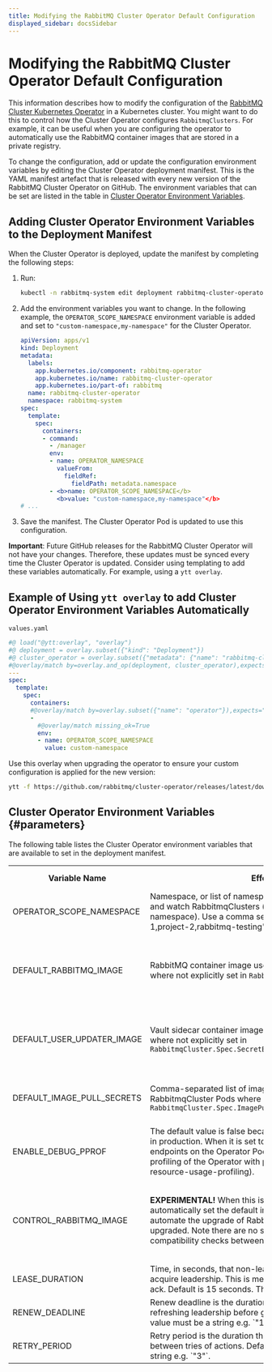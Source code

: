```yaml
---
title: Modifying the RabbitMQ Cluster Operator Default Configuration
displayed_sidebar: docsSidebar
---
```

<!--
Copyright (c) 2005-2023 Broadcom. All Rights Reserved. The term "Broadcom" refers to Broadcom Inc. and/or its subsidiaries.

All rights reserved. This program and the accompanying materials
are made available under the terms of the under the Apache License,
Version 2.0 (the "License”); you may not use this file except in compliance
with the License. You may obtain a copy of the License at

https://www.apache.org/licenses/LICENSE-2.0

Unless required by applicable law or agreed to in writing, software
distributed under the License is distributed on an "AS IS" BASIS,
WITHOUT WARRANTIES OR CONDITIONS OF ANY KIND, either express or implied.
See the License for the specific language governing permissions and
limitations under the License.
-->

# Modifying the RabbitMQ Cluster Operator Default Configuration

This information describes how to modify the configuration of the [RabbitMQ Cluster Kubernetes Operator](./operator-overview) in a Kubernetes cluster.
You might want to do this to control how the Cluster Operator configures `RabbitmqClusters`. For example, it can be useful when you are configuring the
operator to automatically use the RabbitMQ container images that are stored in a private registry.

To change the configuration, add or update the configuration environment variables by editing the
Cluster Operator deployment manifest. This is the YAML manifest artefact that is released with every new version of the RabbitMQ Cluster Operator on GitHub.
The environment variables that can be set are listed in the table in [Cluster Operator Environment Variables](#parameters).

## Adding Cluster Operator Environment Variables to the Deployment Manifest

When the Cluster Operator is deployed, update the manifest by completing the following steps:

1. Run:
    ```bash
    kubectl -n rabbitmq-system edit deployment rabbitmq-cluster-operator
    ```
2. Add the environment variables you want to change. In the following example, the `OPERATOR_SCOPE_NAMESPACE` environment variable is added and set
   to `"custom-namespace,my-namespace"` for the Cluster Operator.
    ```yaml
    apiVersion: apps/v1
    kind: Deployment
    metadata:
      labels:
        app.kubernetes.io/component: rabbitmq-operator
        app.kubernetes.io/name: rabbitmq-cluster-operator
        app.kubernetes.io/part-of: rabbitmq
      name: rabbitmq-cluster-operator
      namespace: rabbitmq-system
    spec:
      template:
        spec:
          containers:
          - command:
            - /manager
            env:
            - name: OPERATOR_NAMESPACE
              valueFrom:
                fieldRef:
                  fieldPath: metadata.namespace
            - <b>name: OPERATOR_SCOPE_NAMESPACE</b>
              <b>value: "custom-namespace,my-namespace"</b>
    # ...
    ```
3. Save the manifest. The Cluster Operator Pod is updated to use this configuration.

**Important**: Future GitHub releases for the RabbitMQ Cluster Operator will not have your changes.
Therefore, these updates must be synced every time
the Cluster Operator is updated. Consider using templating to add these variables automatically.
For example, using a `ytt overlay`.

## Example of Using `ytt overlay` to add Cluster Operator Environment Variables Automatically

<code>values.yaml</code>

```yaml
#@ load("@ytt:overlay", "overlay")
#@ deployment = overlay.subset({"kind": "Deployment"})
#@ cluster_operator = overlay.subset({"metadata": {"name": "rabbitmq-cluster-operator"}})
#@overlay/match by=overlay.and_op(deployment, cluster_operator),expects="1+"
---
spec:
  template:
    spec:
      containers:
      #@overlay/match by=overlay.subset({"name": "operator"}),expects="1+"
      -
        #@overlay/match missing_ok=True
        env:
        - name: OPERATOR_SCOPE_NAMESPACE
          value: custom-namespace
```
Use this overlay when upgrading the operator to ensure your custom configuration is applied for the new version:
```bash
ytt -f https://github.com/rabbitmq/cluster-operator/releases/latest/download/cluster-operator.yml -f values.yaml | kubectl apply -f -
```

## Cluster Operator Environment Variables {#parameters}

The following table listes the Cluster Operator environment variables that are available to set in the deployment manifest.

<table>
  <tr>
    <th>
    Variable Name
    </th>
    <th>
    Effect when Set
    </th>
    <th>
    Effect when not Set
    </th>
  </tr>
  <tr>
    <td>
    OPERATOR_SCOPE_NAMESPACE
    </td>
    <td>
    Namespace, or list of namespaces, which the operator will reconcile and watch RabbitmqClusters (independent of installation namespace).
    Use a comma separator, without spaces e.g. "project-1,project-2,rabbitmq-testing"
    </td>
    <td>
    All namespaces are watched and reconciled
    </td>
  </tr>
  <tr>
    <td>
    DEFAULT_RABBITMQ_IMAGE
    </td>
    <td>
    RabbitMQ container image used for new RabbitmqCluster Pods where not explicitly set in <code>RabbitmqCluster.Spec.Image</code>
    </td>
    <td>
    Operator uses the latest RabbitMQ container image available at time of release for new Pods
    </td>
  </tr>
  <tr>
    <td>
    DEFAULT_USER_UPDATER_IMAGE
    </td>
    <td>
    Vault sidecar container image used for new RabbitmqCluster Pods where not explicitly set in <code>RabbitmqCluster.Spec.SecretBackend.Vault.DefaultUserUpdaterImage</code>
    </td>
    <td>
    Operator uses the latest sidecar container image available at time of release for new Pods
    </td>
  </tr>
  <tr>
    <td>
    DEFAULT_IMAGE_PULL_SECRETS
    </td>
    <td>
    Comma-separated list of imagePullSecrets to set by default on all RabbitmqCluster Pods where not explicitly set in <code>RabbitmqCluster.Spec.ImagePullSecrets</code>
    </td>
    <td>
    New RabbitmqCluster Pods have no imagePullSecrets by default
    </td>
  </tr>
  <tr>
    <td>
    ENABLE_DEBUG_PPROF
    </td>
    <td>
    The default value is false because this variable should NOT be used in production. When it is set to true, it exposes a set of debug endpoints
    on the Operator Pod's metrics port for CPU and [memory profiling of the Operator with pprof](./debug-operator.md#operator-resource-usage-profiling).
    </td>
    <td>
    The pprof debug endpoint will not be exposed on the Operator Pod.
    </td>
  </tr>
  <tr>
    <td>
      CONTROL_RABBITMQ_IMAGE
    </td>
    <td>
      <b>EXPERIMENTAL!</b> When this is set to <code>true</code>, the operator will <b>always</b> automatically set the default image tags.
      This can be used to automate the upgrade of RabbitMQ clusters, when the Operator is upgraded. Note there are no safety checks
      performed, nor any compatibility checks between RabbitMQ versions.
    </td>
    <td>
      The Operator does not control the image. The user is responsible for updating RabbitmqCluster image.
    </td>
  </tr>
  <tr>
    <td>
      LEASE_DURATION
    </td>
    <td>
      Time, in seconds, that non-leader candidates will wait to force acquire leadership. This is measured against time of last observed ack.
      Default is 15 seconds. The value must be a string e.g. `"30"`.
    </td>
    <td>
      Default value is set to 15 seconds.
    </td>
  </tr>
  <tr>
    <td>
      RENEW_DEADLINE
    </td>
    <td>
      Renew deadline is the duration that the acting controlplane will retry refreshing leadership before giving up. Default is 10 seconds.
      The value must be a string e.g. `"10"`.
    </td>
    <td>
      Default value is set to 10 seconds.
    </td>
  </tr>
  <tr>
    <td>
      RETRY_PERIOD
    </td>
    <td>
      Retry period is the duration the LeaderElector clients should wait between tries of actions. Default is 2 seconds.
      The value must be a string e.g. `"3"`.
    </td>
    <td>
      Default value is set to 2 seconds.
    </td>
  </tr>
</table>
